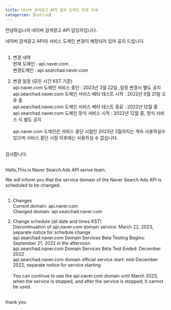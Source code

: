 ```yaml
---
title: 네이버 검색광고 API 접속 도메인 변경 안내
categories: [notice]
---
```


안녕하십니까 네이버 검색광고 API 담당자입니다. <br>

네이버 검색광고 API의 서비스 도메인 변경이 예정되어 있어 공지 드립니다. <br>
<br>
1. 변경 내역<br> 
 현재 도메인 : api.naver.com<br>
 변경도메인 : api.searchad.naver.com<br>

2. 변경 일정 (모든 시간 KST 기준)<br>
   api.naver.com 도메인 서비스 중단 :  2023년 3월 22일 ,일정 변경시 별도 공지 <br>
   api.searchad.naver.com 도메인 서비스 베타  테스트 시작 : 2022년 9월 21일  오후 중 <br>
   api.searchad.naver.com 도메인 서비스 베타 테스트 종료 : 2022년 12월 중 <br>
   api.searchad.naver.com 도메인 정식 서비스 시작 : 2022년 12월 중, 정식 서비스 식 별도 공지<br>
   <br>
   api.naver.com 도메인은 서비스 중단 시점인 2023년 3월까지는 계속 사용하실수 있으며 서비스 중단 시점 이후에는 
   사용하실 수 없습니다. <br>
<br>
감사합니다. <br><br>

Hello,This is Naver Search Ads API serive team. <br>

We will inform you that the service domain of the Naver Search Ads API is scheduled to be changed. <br>
<br>
1. Changes<br>
 Current domain: api.naver.com<br>
 Changed domain: api.searchad.naver.com<br>

2. Change schedule (all date and times KST)<br>
   Discontinuation of api.naver.com domain service: March 22, 2023, separate notice for schedule change <br>
   api.searchad.naver.com Domain Services Beta Testing Begins: September 21, 2022 in the afternoon <br>
   api.searchad.naver.com Domain Services Beta Test Ended: December 2022 <br>
   api.searchad.naver.com domain official service start: mid-December 2022, separate notice for service starting<br>
   <br>
   You can continue to use the api.naver.com domain until March 2023, when the service is stopped, and after the service is stopped,
   It cannot be used. <br>
<br>
thank you
